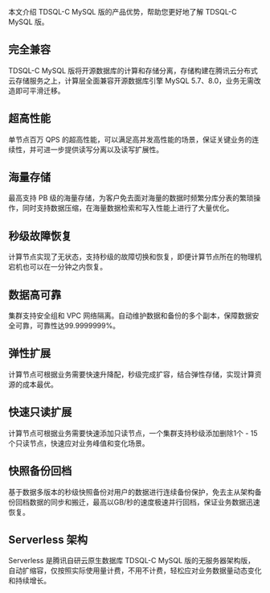 本文介绍 TDSQL-C MySQL 版的产品优势，帮助您更好地了解 TDSQL-C MySQL 版。

## 完全兼容
TDSQL-C MySQL 版将开源数据库的计算和存储分离，存储构建在腾讯云分布式云存储服务之上，计算层全面兼容开源数据库引擎 MySQL 5.7、8.0，业务无需改造即可平滑迁移。

## 超高性能
单节点百万 QPS 的超高性能，可以满足高并发高性能的场景，保证关键业务的连续性，并可进一步提供读写分离以及读写扩展性。

## 海量存储
最高支持 PB 级的海量存储，为客户免去面对海量的数据时频繁分库分表的繁琐操作，同时支持数据压缩，在海量数据检索和写入性能上进行了大量优化。

## 秒级故障恢复
计算节点实现了无状态，支持秒级的故障切换和恢复，即便计算节点所在的物理机宕机也可以在一分钟之内恢复。

## 数据高可靠
集群支持安全组和 VPC 网络隔离。自动维护数据和备份的多个副本，保障数据安全可靠，可靠性达99.9999999%。

## 弹性扩展
计算节点可根据业务需要快速升降配，秒级完成扩容，结合弹性存储，实现计算资源的成本最优。

## 快速只读扩展
计算节点可根据业务需要快速添加只读节点，一个集群支持秒级添加删除1个 - 15个只读节点，快速应对业务峰值和变化场景。

## 快照备份回档
基于数据多版本的秒级快照备份对用户的数据进行连续备份保护，免去主从架构备份回档数据的同步和搬迁，最高以GB/秒的速度极速并行回档，保证业务数据迅速恢复。

## Serverless 架构
Serverless 是腾讯自研云原生数据库 TDSQL-C MySQL 版的无服务器架构版，自动扩缩容，仅按照实际使用量计费，不用不计费，轻松应对业务数据量动态变化和持续增长。
